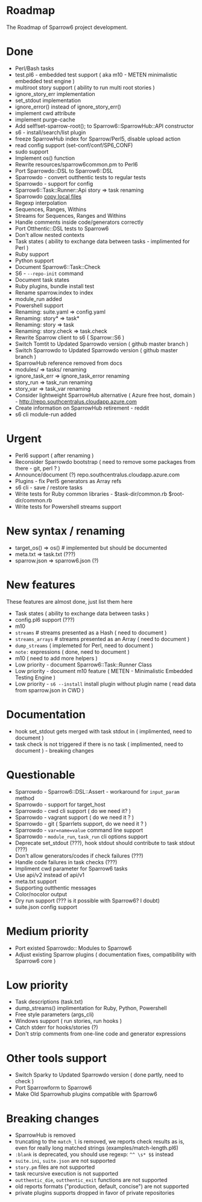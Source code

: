# Roadmap

The Roadmap of Sparrow6 project development.

# Done

+ Perl/Bash tasks
+ test.pl6 - embedded test support ( aka m10 - METEN minimalistic embedded test engine )
+ multiroot story support ( ability to run multi root stories  )
+ ignore_story_err implementation
+ set_stdout implementation
+ ignore_error() instead of ignore_story_err()
+ implement cwd attribute
+ implement purge-cache
+ Add self!set-sparrow-root(); to Sparrow6::SparrowHub::API constructor
+ s6 - install/search/list plugin
+ freeze SparrowHub index for Sparrow/Perl5, disable upload action
+ read config support (set-conf/conf/SP6_CONF)
+ sudo support
+ Implement os() function
+ Rewrite resources/sparrow6common.pm to Perl6
+ Port Sparrowdo::DSL to Sparrow6::DSL
+ Sparrowdo - convert outthentic tests to regular tests
+ Sparrowdo - support for config
+ Sparrow6::Task::Runner::Api story => task renaming
+ Sparrowdo [copy local files](https://github.com/melezhik/sparrowdo/blob/master/core-dsl.md#copy-local-files)
+ Regexp interpolation
+ Sequences, Ranges, Withins
+ Streams for Sequences, Ranges and Withins
+ Handle comments inside code/generators correctly
+ Port Otthentic::DSL tests to Sparrow6
+ Don't allow  nested contexts
+ Task states ( ability to exchange data between tasks - implimented for Perl )
+ Ruby support
+ Python support
+ Document Sparrow6::Task::Check
+ S6 - `--repo-init` command
+ Document task states
+ Ruby plugins, bundle install test
+ Rename sparrow.index to index
+ module_run added
+ Powershell support
+ Renaming: suite.yaml => config.yaml
+ Renaming: story* => task*
+ Renaming: story  => task
+ Renaming: story.check  => task.check
+ Rewrite Sparrow client to s6 ( Sparrow::S6 )
+ Switch Tomtit to Updated Sparrowdo version ( github master branch )
+ Switch Sparrowdo to Updated Sparrowdo version ( github master branch )
+ SparrowHub reference removed from docs
+ modules/ => tasks/ renaming
+ ignore_task_err => ignore_task_error renaming
+ story_run => task_run renaming
+ story_var => task_var renaming
+ Consider lightweight SparrowHub alternative ( Azure free host, domain ) - http://repo.southcentralus.cloudapp.azure.com
+ Create information on SparrowHub retirement - reddit
+ s6 cli module-run added

# Urgent

- Perl6 support ( after renaming )
- Reconsider Sparrowdo bootstrap ( need to remove some packages from there - git, perl ? )
- Announce/document (?) repo.southcentralus.cloudapp.azure.com
- Plugins - fix Perl5 generators as Array refs
- s6 cli - save / restore tasks
- Write tests for Ruby common libraries - $task-dir/common.rb $root-dir/common.rb
- Write tests for Powershell streams support


# New syntax / renaming

- target_os() => os() # implemented but should be documented
- meta.txt => task.txt (???)
- sparrow.json => sparrow6.json (?)

# New features

These features are almost done, just list them here

- Task states ( ability to exchange data between tasks )
- config.pl6 support (???)
- m10
- `streams` # streams presented as a Hash ( need to document )
- `streams_arrays` # streams presented as an Array ( need to document )
- `dump_streams` ( implemeted for Perl, need to document )
- `note:` expressions ( done, need to document )
- m10 ( need to add more helpers )
- Low priority - document Sparrow6::Task::Runner Class
- Low priority - document m10 feature ( METEN - Minimalistic Embedded Testing Engine )
- Low priority - `s6 --install` install plugin without plugin name ( read data from sparrow.json in CWD )

# Documentation

- hook set_stdout gets merged with task stdout in ( implimented, need to document )
- task check is not triggered if there is no task  ( implimented, need to document ) - breaking changes

# Questionable

- Sparrowdo - Sparrow6::DSL::Assert - workaround for `input_param` method
- Sparrowdo - support for target_host
- Sparrowdo - cwd cli support ( do we need it? )
- Sparrowdo - vagrant support ( do we need it ? )
- Sparrowdo - git ( Sparrlets support, do we need it ? )
- Sparrowdo - `var=name=value` command line support
- Sparrowdo - `module_run`, `task_run` cli options support
- Deprecate set_stdout (???), hook stdout should contribute to task stdout (???)
- Don't allow generators/codes if check failures (???)
- Handle code failures in task checks (???)
- Impliment cwd parameter for Sparrow6 tasks
- Use api/v2 instead of api/v1
- meta.txt support
- Supporting outthentic messages
- Color/nocolor output
- Dry run support (??? is it possible with Sparrow6? I doubt)
- suite.json config support

# Medium priority

- Port existed Sparrowdo:: Modules to Sparrow6
- Adjust existing Sparrow plugins ( documentation fixes, compatibility with Sparrow6 core )


# Low priority

- Task descriptions (task.txt)
- dump_streams() implimentation for Ruby, Python, Powershell
- Free style parameters (args_cli)
- Windows support ( run stories, run hooks )
- Catch stderr for hooks/stories (?)
- Don't strip comments from one-line code and generator expressions


# Other tools support

- Switch Sparky to Updated Sparrowdo version ( done partly, need to check )
- Port Sparrowform to Sparrow6
- Make Old Sparrowhub plugins compatible with Sparrow6


# Breaking changes

- SparrowHub is removed
- truncating to the `match_l` is removed, we reports check results as is, even for really long matched strings (examples/match-length.pl6)
- `:blank` is deprecated, you should use regexp: `^^ \s* $$`  instead
- `suite.ini`, `suite.json` are not supported
- `story.pm` files are not supported
-  task recursive execution is not supported
- `outthentic_die`, `outthentic_exit` functions are not supported
- old reports formats ("production, default, concise") are not supported
- private plugins supports dropped in favor of private repositories

